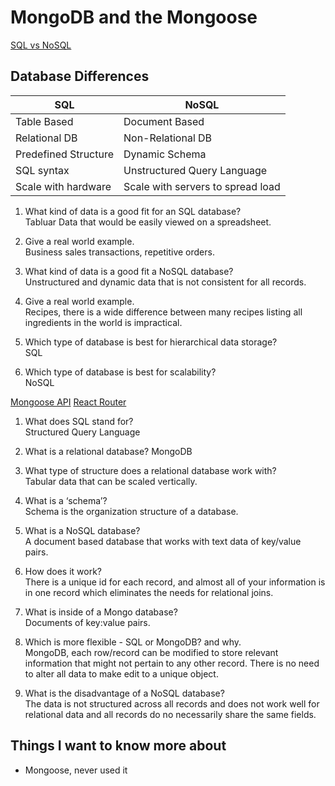 # MongoDB and the Mongoose

[SQL vs NoSQL](https://www.thegeekstuff.com/2014/01/sql-vs-nosql-db/?utm_source=tuicool)

## Database Differences

| SQL                  | NoSQL                             |
| -------------------- | --------------------------------- |
| Table Based          | Document Based                    |
| Relational DB        | Non-Relational DB                 |
| Predefined Structure | Dynamic Schema                    |
| SQL syntax           | Unstructured Query Language       |
| Scale with hardware  | Scale with servers to spread load |

1. What kind of data is a good fit for an SQL database?\
   Tabluar Data that would be easily viewed on a spreadsheet.

2. Give a real world example.\
   Business sales transactions, repetitive orders.

3. What kind of data is a good fit a NoSQL database?\
   Unstructured and dynamic data that is not consistent for all records.

4. Give a real world example.\
   Recipes, there is a wide difference between many recipes listing all ingredients in the world is impractical.

5. Which type of database is best for hierarchical data storage?\
   SQL

6. Which type of database is best for scalability?\
   NoSQL

[Mongoose API](https://mongoosejs.com/docs/api.html#Model)
[React Router](https://reactrouter.com/web/api/BrowserRouter)

1. What does SQL stand for?\
   Structured Query Language

2. What is a relational database?
   MongoDB

3. What type of structure does a relational database work with?\
   Tabular data that can be scaled vertically.

4. What is a ‘schema’?\
   Schema is the organization structure of a database.

5. What is a NoSQL database?\
   A document based database that works with text data of key/value pairs.

6. How does it work?\
   There is a unique id for each record, and almost all of your information is in one record which eliminates the needs for relational joins.

7. What is inside of a Mongo database?\
   Documents of key:value pairs.

8. Which is more flexible - SQL or MongoDB? and why.\
   MongoDB, each row/record can be modified to store relevant information that might not pertain to any other record. There is no need to alter all data to make edit to a unique object.

9. What is the disadvantage of a NoSQL database?\
   The data is not structured across all records and does not work well for relational data and all records do no necessarily share the same fields.

## Things I want to know more about

- Mongoose, never used it
